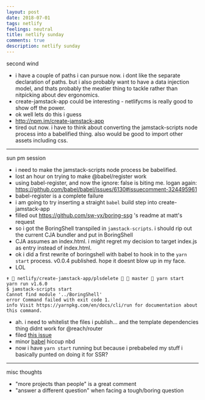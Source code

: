 ```yaml
---
layout: post
date: 2018-07-01
tags: netlify
feelings: neutral
title: netlify sunday
comments: true
description: netlify sunday
---
```


second wind

- i have a couple of paths i can pursue now. i dont like the separate declaration of paths. but i also probably want to have a data injection model, and thats probably the meatier thing to tackle rather than nitpicking about dev ergonomics.
- create-jamstack-app could be interesting - netlifycms is really good to show off the power.
- ok well lets do this i guess
- <http://npm.im/create-jamstack-app>
- tired out now. i have to think about converting the jamstack-scripts node process into a babelified thing. also would be good to import other assets including css.

---

sun pm session

- i need to make the jamstack-scripts node process be babelified.
- lost an hour on trying to make @babel/register work
- using babel-register, and now the ignore: false is biting me. logan again: https://github.com/babel/babel/issues/6130#issuecomment-324495961
- babel-register is a complete failure
- i am going to try inserting a straight `babel` build step into create-jamstack-app
- filled out https://github.com/sw-yx/boring-ssg 's readme at matt's request
- so i got the BoringShell transpiled in `jamstack-scripts`. i should rip out the current CJA bundler and put in BoringShell
- CJA assumes an index.html. i might regret my decision to target index.js as entry instead of index.html.
- ok i did a first rewrite of boringshell with babel to hook in to the `yarn start` process. v0.0.4 published. hope it doesnt blow up in my face.
- LOL

```
✝  netlify/create-jamstack-app/plsdelete   master  yarn start
yarn run v1.6.0
$ jamstack-scripts start
Cannot find module '../BoringShell'
error Command failed with exit code 1.
info Visit https://yarnpkg.com/en/docs/cli/run for documentation about this command.
```

- ah. i need to whitelist the files i publish... and the template dependencies thing didnt work for @reach/router
- filed [this issue](https://github.com/facebook/create-react-app/issues/4717)
- minor [babel](https://stackoverflow.com/questions/38056498/babel-es7-async-regeneratorruntime-is-not-defined) hiccup nbd
- now i have `yarn start` running but because i prebabeled my stuff i basically punted on doing it for SSR?

---

misc thoughts

- "more projects than people" is a great comment
- "answer a different question" when facing a tough/boring question
